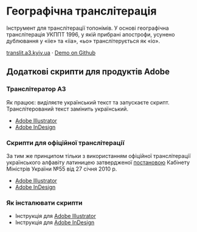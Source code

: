 # Географічна транслітерація

Інструмент для транслітерації топонімів. У основі географічна транслітерація УКППТ 1996, у якій прибрані апострофи, усунено дублювання у «iie» та «iia», «ьо» транслітерується як «io».

[translit.a3.kyiv.ua](http://translit.a3.kyiv.ua) · [Demo on Github](https://agentyzmin.github.io/a3-tools/a3_translit/)


## Додаткові скрипти для продуктів Adobe
###  Транслітератор А3
Як працює: виділяєте український текст та запускаєте скрипт. Транслітерований текст замінить український.
* [Adobe Illustrator](https://raw.githubusercontent.com/agentyzmin/a3-tools/master/a3_translit/scripts/A3%20Translit%20(AI).jsx)
* [Adobe InDesign](https://raw.githubusercontent.com/agentyzmin/a3-tools/master/a3_translit/scripts/A3%20Translit%20(ID).jsx)

### Скрипти для офіційної транслітерації
За тим же принципом тільки з використанням офіційної транслітерації українського алфавіту латиницею затвердженої [постановою](https://zakon.rada.gov.ua/laws/show/55-2010-п) Кабінету Міністрів України №55 від 27 січня 2010 р.
* [Adobe Illustrator](https://raw.githubusercontent.com/agentyzmin/a3-tools/master/a3_translit/scripts/Translit%20KMU%202010%20(AI).jsx)
* [Adobe InDesign](https://raw.githubusercontent.com/agentyzmin/a3-tools/master/a3_translit/scripts/Translit%20KMU%202010%20(ID).jsx)


### Як інсталювати скрипти
* Інструкція для [Adobe Illustrator](https://xinrongding.wordpress.com/2015/12/21/illustrator-cc-install-scripts-on-mac-os/)
* Інструкція для [Adobe InDesign](https://indesignsecrets.com/how-to-install-scripts-in-indesign.php)
